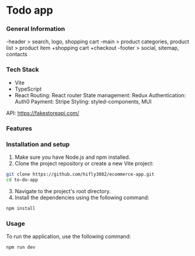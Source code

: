 # Todo app

### General Information

-header > search, logo, shopping cart
-main > product categories, product list > product item
+shopping cart
+checkout
-footer > social, sitemap, contacts

### Tech Stack

- Vite
- TypeScript
- React
  Routing: React router
  State management: Redux
  Authentication: Auth0
  Payment: Stripe
  Styling: styled-components, MUI

API: https://fakestoreapi.com/

### Features

### Installation and setup

1. Make sure you have Node.js and npm installed.
2. Clone the project repository or create a new Vite project:

```bash
git clone https://github.com/hifly3082/ecommerce-app.git
cd to-do-app
```

3. Navigate to the project's root directory.
4. Install the dependencies using the following command:

```bash
npm install
```

### Usage

To run the application, use the following command:

```bash
npm run dev
```
